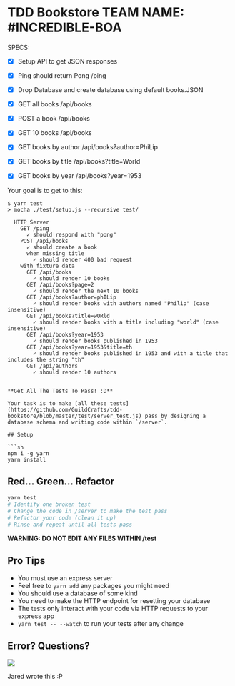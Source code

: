 # TDD Bookstore TEAM NAME: #INCREDIBLE-BOA

SPECS:
- [x] Setup API to get JSON responses
- [x] Ping should return Pong /ping
- [x] Drop Database and create database using default books.JSON
- [x] GET all books /api/books
- [x] POST a book /api/books
- [x] GET 10 books /api/books
- [x] GET books by author /api/books?author=PhiLip
- [x] GET books by title /api/books?title=World 
- [x] GET books by year /api/books?year=1953


Your goal is to get to this:

```
$ yarn test
> mocha ./test/setup.js --recursive test/

  HTTP Server
    GET /ping
      ✓ should respond with "pong"
    POST /api/books
      ✓ should create a book
      when missing title
        ✓ should render 400 bad request
    with fixture data
      GET /api/books
        ✓ should render 10 books
      GET /api/books?page=2
        ✓ should render the next 10 books
      GET /api/books?author=phILip
        ✓ should render books with authors named "Philip" (case insensitive)
      GET /api/books?title=wORld
        ✓ should render books with a title including "world" (case insensitive)
      GET /api/books?year=1953
        ✓ should render books published in 1953
      GET /api/books?year=1953&title=th
        ✓ should render books published in 1953 and with a title that includes the string "th"
      GET /api/authors
        ✓ should render 10 authors
      

**Get All The Tests To Pass! :D**

Your task is to make [all these tests](https://github.com/GuildCrafts/tdd-bookstore/blob/master/test/server_test.js) pass by designing a database schema and writing code within `/server`.

## Setup

```sh
npm i -g yarn
yarn install
```

## Red... Green... Refactor

```sh
yarn test
# Identify one broken test
# Change the code in /server to make the test pass
# Refactor your code (clean it up)
# Rinse and repeat until all tests pass
```

**WARNING: DO NOT EDIT ANY FILES WITHIN /test**

## Pro Tips

- You must use an express server
- Feel free to `yarn add` any packages you might need
- You should use a database of some kind
- You need to make the HTTP endpoint for resetting your database
- The tests only interact with your code via HTTP requests to your express app
- `yarn test -- --watch` to run your tests after any change


## Error? Questions?

![](https://lh3.googleusercontent.com/-r7k2j4tHMF4/U8Uxk0ttZGI/AAAAAAAAD2s/o-VioN21Jpo/w506-h380/when-all-tests-pass-fs8.png)

Jared wrote this :P
